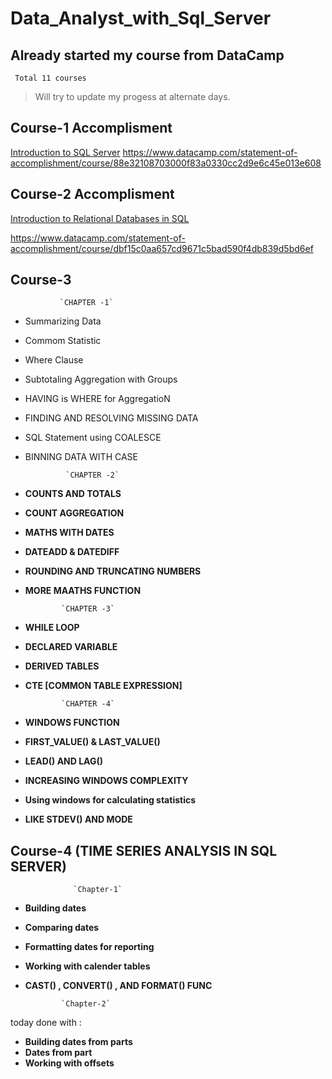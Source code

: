 # Data_Analyst_with_Sql_Server

##   Already started my course from DataCamp 

` Total 11 courses` 

>Will try to update my progess at alternate days.
 
 
## Course-1 Accomplisment
   
[Introduction to SQL Server](https://www.datacamp.com/statement-of-accomplishment/course/88e32108703000f83a0330cc2d9e6c45e013e608)
https://www.datacamp.com/statement-of-accomplishment/course/88e32108703000f83a0330cc2d9e6c45e013e608

## Course-2 Accomplisment

[Introduction to Relational Databases in SQL](https://www.datacamp.com/statement-of-accomplishment/course/dbf15c0aa657cd9671c5bad590f4db839d5bd6ef)

https://www.datacamp.com/statement-of-accomplishment/course/dbf15c0aa657cd9671c5bad590f4db839d5bd6ef


## Course-3

               `CHAPTER -1`
 * Summarizing Data
 * Commom Statistic
 * Where Clause
 * Subtotaling Aggregation with Groups
 * HAVING is WHERE for AggregatioN
 * FINDING AND RESOLVING MISSING DATA
 * SQL Statement using COALESCE
 * BINNING DATA WITH CASE
 
                `CHAPTER -2`
  
  * **COUNTS AND TOTALS**
  * **COUNT AGGREGATION**
  * **MATHS WITH DATES**
  * **DATEADD & DATEDIFF**
  * **ROUNDING AND TRUNCATING NUMBERS**
  * **MORE MAATHS FUNCTION**

                `CHAPTER -3`

  * **WHILE LOOP**
  * **DECLARED VARIABLE**
  * **DERIVED TABLES**
  * **CTE [COMMON TABLE EXPRESSION]**
  
  
                `CHAPTER -4`
                
  * **WINDOWS FUNCTION**
  * **FIRST_VALUE() & LAST_VALUE()**
  * **LEAD() AND LAG()**
  * **INCREASING WINDOWS COMPLEXITY**
  * **Using windows for calculating statistics**
  * **LIKE STDEV() AND MODE**
  
## Course-4 (TIME SERIES ANALYSIS IN SQL SERVER)

                  `Chapter-1`
                 
  * **Building dates**
  * **Comparing dates**
  * **Formatting dates for reporting**
  * **Working with calender tables**
  *  **CAST() , CONVERT() , AND FORMAT() FUNC**
  
                 `Chapter-2`
  today done with :
  * **Building dates from parts**
  * **Dates from part**
  * **Working with offsets**

